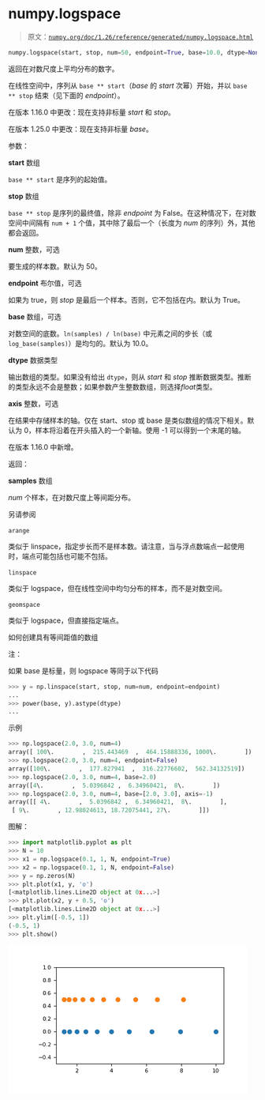 # numpy.logspace

> 原文：[`numpy.org/doc/1.26/reference/generated/numpy.logspace.html`](https://numpy.org/doc/1.26/reference/generated/numpy.logspace.html)

```py
numpy.logspace(start, stop, num=50, endpoint=True, base=10.0, dtype=None, axis=0)
```

返回在对数尺度上平均分布的数字。

在线性空间中，序列从 `base ** start`（*base* 的 *start* 次幂）开始，并以 `base ** stop` 结束（见下面的 *endpoint*）。

在版本 1.16.0 中更改：现在支持非标量 *start* 和 *stop*。

在版本 1.25.0 中更改：现在支持非标量 *base*。

参数：

**start** 数组

`base ** start` 是序列的起始值。

**stop** 数组

`base ** stop` 是序列的最终值，除非 *endpoint* 为 False。在这种情况下，在对数空间中间隔有 `num + 1` 个值，其中除了最后一个（长度为 *num* 的序列）外，其他都会返回。

**num** 整数，可选

要生成的样本数。默认为 50。

**endpoint** 布尔值，可选

如果为 true，则 *stop* 是最后一个样本。否则，它不包括在内。默认为 True。

**base** 数组，可选

对数空间的底数。`ln(samples) / ln(base)` 中元素之间的步长（或 `log_base(samples)`）是均匀的。默认为 10.0。

**dtype** 数据类型

输出数组的类型。如果没有给出 `dtype`，则从 *start* 和 *stop* 推断数据类型。推断的类型永远不会是整数；如果参数产生整数数组，则选择*float*类型。

**axis** 整数，可选

在结果中存储样本的轴。仅在 start、stop 或 base 是类似数组的情况下相关。默认为 0，样本将沿着在开头插入的一个新轴。使用 -1 可以得到一个末尾的轴。

在版本 1.16.0 中新增。

返回：

**samples** 数组

*num* 个样本，在对数尺度上等间距分布。

另请参阅

`arange`

类似于 linspace，指定步长而不是样本数。请注意，当与浮点数端点一起使用时，端点可能包括也可能不包括。

`linspace`

类似于 logspace，但在线性空间中均匀分布的样本，而不是对数空间。

`geomspace`

类似于 logspace，但直接指定端点。

如何创建具有等间距值的数组

注：

如果 base 是标量，则 logspace 等同于以下代码

```py
>>> y = np.linspace(start, stop, num=num, endpoint=endpoint)
... 
>>> power(base, y).astype(dtype)
... 
```

示例

```py
>>> np.logspace(2.0, 3.0, num=4)
array([ 100\.        ,  215.443469  ,  464.15888336, 1000\.        ])
>>> np.logspace(2.0, 3.0, num=4, endpoint=False)
array([100\.        ,  177.827941  ,  316.22776602,  562.34132519])
>>> np.logspace(2.0, 3.0, num=4, base=2.0)
array([4\.        ,  5.0396842 ,  6.34960421,  8\.        ])
>>> np.logspace(2.0, 3.0, num=4, base=[2.0, 3.0], axis=-1)
array([[ 4\.        ,  5.0396842 ,  6.34960421,  8\.        ],
 [ 9\.        , 12.98024613, 18.72075441, 27\.        ]]) 
```

图解：

```py
>>> import matplotlib.pyplot as plt
>>> N = 10
>>> x1 = np.logspace(0.1, 1, N, endpoint=True)
>>> x2 = np.logspace(0.1, 1, N, endpoint=False)
>>> y = np.zeros(N)
>>> plt.plot(x1, y, 'o')
[<matplotlib.lines.Line2D object at 0x...>]
>>> plt.plot(x2, y + 0.5, 'o')
[<matplotlib.lines.Line2D object at 0x...>]
>>> plt.ylim([-0.5, 1])
(-0.5, 1)
>>> plt.show() 
```

![../../_images/numpy-logspace-1.png](img/7ab223d1470f50d56462cb29ed0772ce.png)
